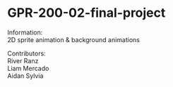 # GPR-200-02-final-project

Information:<br/>
2D sprite animation & background animations<br/>

Contributors:<br/>
River Ranz<br/>
Liam Mercado<br/>
Aidan Sylvia
